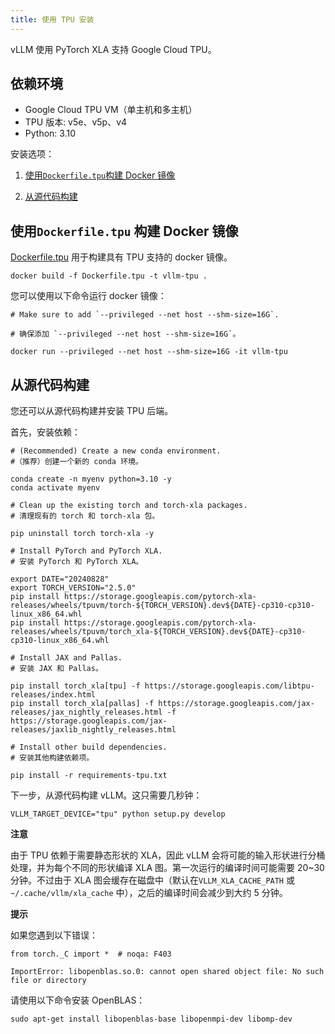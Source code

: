 ```yaml
---
title: 使用 TPU 安装
---
```


vLLM 使用 PyTorch XLA 支持 Google Cloud TPU。

## 依赖环境

- Google Cloud TPU VM（单主机和多主机）
- TPU 版本: v5e、v5p、v4
- Python: 3.10

安装选项：

1. [使用`Dockerfile.tpu`构建 Docker 镜像](#使用-dockerfiletpu-构建-docker-镜像)

2. [从源代码构建](#从源代码构建)

## 使用`Dockerfile.tpu` 构建 Docker 镜像

[Dockerfile.tpu](https://github.com/vllm-project/vllm/blob/main/Dockerfile.tpu) 用于构建具有 TPU 支持的 docker 镜像。

```plain
docker build -f Dockerfile.tpu -t vllm-tpu .
```

您可以使用以下命令运行 docker 镜像：

```plain
# Make sure to add `--privileged --net host --shm-size=16G`.

# 确保添加 `--privileged --net host --shm-size=16G`。

docker run --privileged --net host --shm-size=16G -it vllm-tpu
```

## 从源代码构建

您还可以从源代码构建并安装 TPU 后端。

首先，安装依赖：

```plain
# (Recommended) Create a new conda environment.
#（推荐）创建一个新的 conda 环境。

conda create -n myenv python=3.10 -y
conda activate myenv

# Clean up the existing torch and torch-xla packages.
# 清理现有的 torch 和 torch-xla 包。

pip uninstall torch torch-xla -y

# Install PyTorch and PyTorch XLA.
# 安装 PyTorch 和 PyTorch XLA。

export DATE="20240828"
export TORCH_VERSION="2.5.0"
pip install https://storage.googleapis.com/pytorch-xla-releases/wheels/tpuvm/torch-${TORCH_VERSION}.dev${DATE}-cp310-cp310-linux_x86_64.whl
pip install https://storage.googleapis.com/pytorch-xla-releases/wheels/tpuvm/torch_xla-${TORCH_VERSION}.dev${DATE}-cp310-cp310-linux_x86_64.whl

# Install JAX and Pallas.
# 安装 JAX 和 Pallas。

pip install torch_xla[tpu] -f https://storage.googleapis.com/libtpu-releases/index.html
pip install torch_xla[pallas] -f https://storage.googleapis.com/jax-releases/jax_nightly_releases.html -f https://storage.googleapis.com/jax-releases/jaxlib_nightly_releases.html

# Install other build dependencies.
# 安装其他构建依赖项。

pip install -r requirements-tpu.txt
```

下一步，从源代码构建 vLLM。这只需要几秒钟：

```plain
VLLM_TARGET_DEVICE="tpu" python setup.py develop
```

**注意**

由于 TPU 依赖于需要静态形状的 XLA，因此 vLLM 会将可能的输入形状进行分桶处理，并为每个不同的形状编译 XLA 图。第一次运行的编译时间可能需要 20~30 分钟。不过由于 XLA 图会缓存在磁盘中（默认在`VLLM_XLA_CACHE_PATH` 或 `~/.cache/vllm/xla_cache` 中），之后的编译时间会减少到大约 5 分钟。

**提示**

如果您遇到以下错误：

```plain
from torch._C import *  # noqa: F403

ImportError: libopenblas.so.0: cannot open shared object file: No such file or directory
```

请使用以下命令安装 OpenBLAS：

```plain
sudo apt-get install libopenblas-base libopenmpi-dev libomp-dev
```
